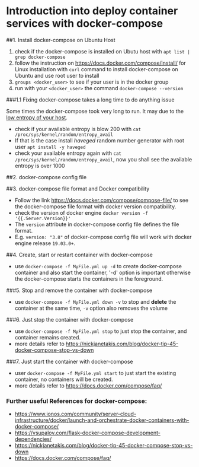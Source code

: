 # Introduction into deploy container services with docker-compose

##1. Install docker-compose on Ubuntu Host
1. check if the docker-compose is installed on Ubutu host with `apt list | grep docker-compose` 
2. follow the instruction on https://docs.docker.com/compose/install/ for Linux installation with `curl` command to install docker-compose on Ubuntu and use root user to install
3. `groups <docker_user>` to see if your user is in the docker group
4. run with your `<docker_user>` the command `docker-compose --version`

###1.1 Fixing docker-compose takes a long time to do anything issue

Some times the docker-compose took very long to run. It may due to the [low entropy of your host](https://github.com/docker/compose/issues/6552). 
* check if your available entropy is blow 200 with `cat /proc/sys/kernel/random/entropy_avail`
* If that is the case install *haveged* random number generator with root user `apt install -y haveged`
* check your available entropy again with `cat /proc/sys/kernel/random/entropy_avail`, now you shall see the available entropy is over 1000

##2. docker-compose config file

##3. docker-compose file format and Docker compatibility
* Follow the link https://docs.docker.com/compose/compose-file/ to see the docker-compose file format with docker version compatibility.
* check the version of docker engine `docker version -f '{{.Server.Version}}'`
* The `version` attribute in docker-compose config file defines the file format.
* E.g. `version: "3.8"` of docker-compose config file will work with docker engine release `19.03.0+`.

##4. Create, start or restart container with docker-compose
* use `docker-compose -f MyFile.yml up -d` to create docker-compose container and also start the container, '-d' option is important otherwise the docker-compose starts the containers in the foreground.

###5. Stop and remove the container with docker-compose
* use `docker-compose -f MyFile.yml down -v` to stop and **delete** the container at the same time, `-v` option also removes the volume

###6. Just stop the container with docker-compose
* use `docker-compose -f MyFile.yml stop` to just stop the container, and container remains created.
* more details refer to https://nickjanetakis.com/blog/docker-tip-45-docker-compose-stop-vs-down

###7. Just start the container with docker-compose
* user `docker-compose -f MyFile.yml start` to just start the existing container, no containers will be created.
* more details refer to https://docs.docker.com/compose/faq/

### Further useful References for docker-compose: 
* https://www.ionos.com/community/server-cloud-infrastructure/docker/launch-and-orchestrate-docker-containers-with-docker-compose/
* https://vsupalov.com/flask-docker-compose-development-dependencies/
* https://nickjanetakis.com/blog/docker-tip-45-docker-compose-stop-vs-down
* https://docs.docker.com/compose/faq/
